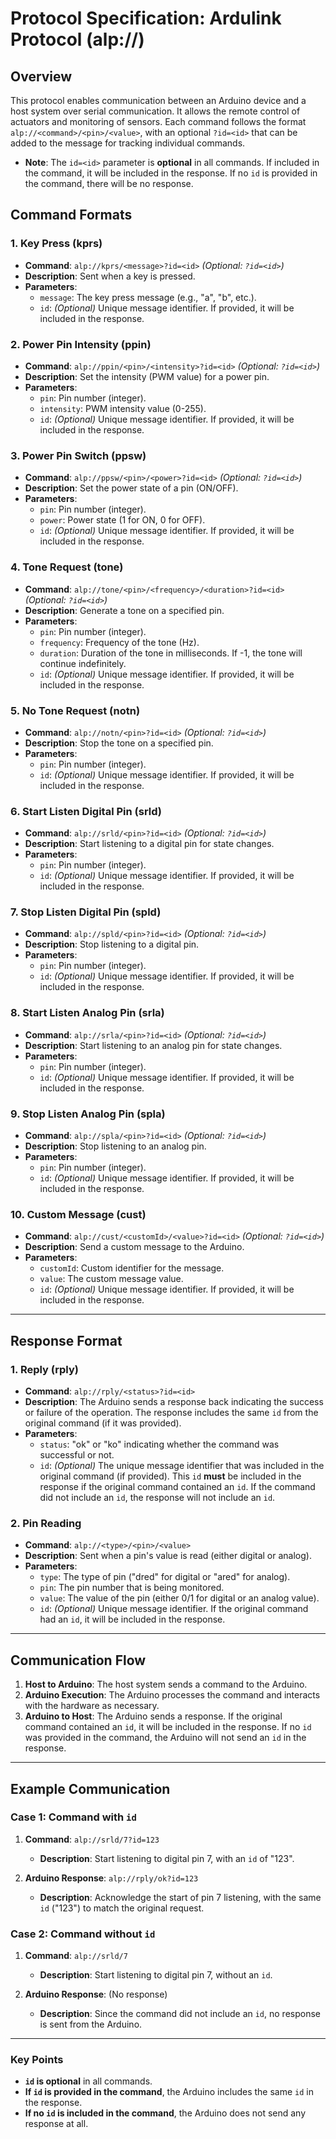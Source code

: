 # Protocol Specification: Ardulink Protocol (alp://)

## Overview
This protocol enables communication between an Arduino device and a host system over serial communication. It allows the remote control of actuators and monitoring of sensors. Each command follows the format `alp://<command>/<pin>/<value>`, with an optional `?id=<id>` that can be added to the message for tracking individual commands.

- **Note**: The `id=<id>` parameter is **optional** in all commands. If included in the command, it will be included in the response. If no `id` is provided in the command, there will be no response.

## Command Formats

### 1. **Key Press (kprs)**
- **Command**: `alp://kprs/<message>?id=<id>` *(Optional: `?id=<id>`)*  
- **Description**: Sent when a key is pressed.  
- **Parameters**:
  - `message`: The key press message (e.g., "a", "b", etc.).
  - `id`: *(Optional)* Unique message identifier. If provided, it will be included in the response.

### 2. **Power Pin Intensity (ppin)**
- **Command**: `alp://ppin/<pin>/<intensity>?id=<id>` *(Optional: `?id=<id>`)*  
- **Description**: Set the intensity (PWM value) for a power pin.  
- **Parameters**:
  - `pin`: Pin number (integer).
  - `intensity`: PWM intensity value (0-255).
  - `id`: *(Optional)* Unique message identifier. If provided, it will be included in the response.

### 3. **Power Pin Switch (ppsw)**
- **Command**: `alp://ppsw/<pin>/<power>?id=<id>` *(Optional: `?id=<id>`)*  
- **Description**: Set the power state of a pin (ON/OFF).  
- **Parameters**:
  - `pin`: Pin number (integer).
  - `power`: Power state (1 for ON, 0 for OFF).
  - `id`: *(Optional)* Unique message identifier. If provided, it will be included in the response.

### 4. **Tone Request (tone)**
- **Command**: `alp://tone/<pin>/<frequency>/<duration>?id=<id>` *(Optional: `?id=<id>`)*  
- **Description**: Generate a tone on a specified pin.  
- **Parameters**:
  - `pin`: Pin number (integer).
  - `frequency`: Frequency of the tone (Hz).
  - `duration`: Duration of the tone in milliseconds. If -1, the tone will continue indefinitely.
  - `id`: *(Optional)* Unique message identifier. If provided, it will be included in the response.

### 5. **No Tone Request (notn)**
- **Command**: `alp://notn/<pin>?id=<id>` *(Optional: `?id=<id>`)*  
- **Description**: Stop the tone on a specified pin.  
- **Parameters**:
  - `pin`: Pin number (integer).
  - `id`: *(Optional)* Unique message identifier. If provided, it will be included in the response.

### 6. **Start Listen Digital Pin (srld)**
- **Command**: `alp://srld/<pin>?id=<id>` *(Optional: `?id=<id>`)*  
- **Description**: Start listening to a digital pin for state changes.  
- **Parameters**:
  - `pin`: Pin number (integer).
  - `id`: *(Optional)* Unique message identifier. If provided, it will be included in the response.

### 7. **Stop Listen Digital Pin (spld)**
- **Command**: `alp://spld/<pin>?id=<id>` *(Optional: `?id=<id>`)*  
- **Description**: Stop listening to a digital pin.  
- **Parameters**:
  - `pin`: Pin number (integer).
  - `id`: *(Optional)* Unique message identifier. If provided, it will be included in the response.

### 8. **Start Listen Analog Pin (srla)**
- **Command**: `alp://srla/<pin>?id=<id>` *(Optional: `?id=<id>`)*  
- **Description**: Start listening to an analog pin for state changes.  
- **Parameters**:
  - `pin`: Pin number (integer).
  - `id`: *(Optional)* Unique message identifier. If provided, it will be included in the response.

### 9. **Stop Listen Analog Pin (spla)**
- **Command**: `alp://spla/<pin>?id=<id>` *(Optional: `?id=<id>`)*  
- **Description**: Stop listening to an analog pin.  
- **Parameters**:
  - `pin`: Pin number (integer).
  - `id`: *(Optional)* Unique message identifier. If provided, it will be included in the response.

### 10. **Custom Message (cust)**
- **Command**: `alp://cust/<customId>/<value>?id=<id>` *(Optional: `?id=<id>`)*  
- **Description**: Send a custom message to the Arduino.  
- **Parameters**:
  - `customId`: Custom identifier for the message.
  - `value`: The custom message value.
  - `id`: *(Optional)* Unique message identifier. If provided, it will be included in the response.

---

## Response Format

### 1. **Reply (rply)**
- **Command**: `alp://rply/<status>?id=<id>`  
- **Description**: The Arduino sends a response back indicating the success or failure of the operation. The response includes the same `id` from the original command (if it was provided).  
- **Parameters**:
  - `status`: "ok" or "ko" indicating whether the command was successful or not.
  - `id`: *(Optional)* The unique message identifier that was included in the original command (if provided). This `id` **must** be included in the response if the original command contained an `id`. If the command did not include an `id`, the response will not include an `id`.

### 2. **Pin Reading**
- **Command**: `alp://<type>/<pin>/<value>`
- **Description**: Sent when a pin's value is read (either digital or analog).  
- **Parameters**:
  - `type`: The type of pin ("dred" for digital or "ared" for analog).
  - `pin`: The pin number that is being monitored.
  - `value`: The value of the pin (either 0/1 for digital or an analog value).
  - `id`: *(Optional)* Unique message identifier. If the original command had an `id`, it will be included in the response.

---

## Communication Flow

1. **Host to Arduino**: The host system sends a command to the Arduino.
2. **Arduino Execution**: The Arduino processes the command and interacts with the hardware as necessary.
3. **Arduino to Host**: The Arduino sends a response. If the original command contained an `id`, it will be included in the response. If no `id` was provided in the command, the Arduino will not send an `id` in the response.

---

## Example Communication

### Case 1: Command with `id`

1. **Command**: `alp://srld/7?id=123`
   - **Description**: Start listening to digital pin 7, with an `id` of "123".
   
2. **Arduino Response**: `alp://rply/ok?id=123`
   - **Description**: Acknowledge the start of pin 7 listening, with the same `id` ("123") to match the original request.

### Case 2: Command without `id`

1. **Command**: `alp://srld/7`
   - **Description**: Start listening to digital pin 7, without an `id`.
   
2. **Arduino Response**: (No response)
   - **Description**: Since the command did not include an `id`, no response is sent from the Arduino.

---

### Key Points

- **`id` is optional** in all commands.
- **If `id` is provided in the command**, the Arduino includes the same `id` in the response.
- **If no `id` is included in the command**, the Arduino does not send any response at all.
